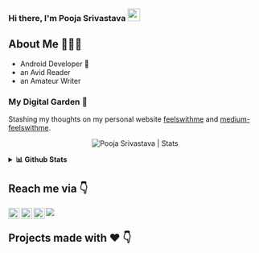 ### Hi there, I'm Pooja Srivastava <img src="https://media.giphy.com/media/hvRJCLFzcasrR4ia7z/giphy.gif" width="25px">

## About Me 🤷🏻‍♂️

* Android Developer 📱
* an Avid Reader 
* an Amateur Writer

</p>

### My Digital Garden 🌱

Stashing my thoughts on my personal website [feelswithme](https://feelswithme.wordpress.com/) and [medium-feelswithme](https://medium.com/me/stories/public).

<p align="center"> <img src="https://github-readme-stats.vercel.app/api?username=pooja-srivs&count_private=true&show_icons=true&include_all_commits=true" alt="Pooja Srivastava | Stats" />

<details>
  <summary><b>📊 Github Stats</b></summary>
  <p align="center"> <img src="https://github-readme-stats.vercel.app/api?username=pooja-srivs&count_private=true&show_icons=true&include_all_commits=true" alt="Pooja Srivastava | Stats" />
</details>

## Reach me via 👇

<a href="https://twitter.com/pooja_srivs">
  <img align="left" alt="Pooja Srivastava | Twitter" width="22px" src="https://raw.githubusercontent.com/peterthehan/peterthehan/master/assets/twitter.svg" />
</a>
<a href="https://www.linkedin.com/in/pooja-srivastava-30792aa1/">
  <img align="left" alt="Pooja's LinkedIN" width="22px" src="https://raw.githubusercontent.com/peterthehan/peterthehan/master/assets/linkedin.svg" />
</a>
<a href="https://www.reddit.com/user/Excellent-Ad1176">
  <img align="left" alt="Pooja's Reddit" width="22px" src="https://raw.githubusercontent.com/peterthehan/peterthehan/master/assets/reddit.svg" />
</a>

![](https://visitor-badge.glitch.me/badge?page_id=pooja-srivs.pooja-srivs)


## Projects made with ❤️ 👇
